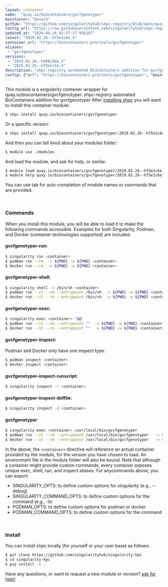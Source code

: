 ```yaml
---
layout: container
name:  "quay.io/biocontainers/gvcfgenotyper"
maintainer: "@vsoch"
github: "https://github.com/singularityhub/shpc-registry/blob/main/quay.io/biocontainers/gvcfgenotyper/container.yaml"
config_url: "https://raw.githubusercontent.com/singularityhub/shpc-registry/main/quay.io/biocontainers/gvcfgenotyper/container.yaml"
updated_at: "2024-04-16 02:37:17.936107"
latest: "2019.02.26--hf5e1c6e_4"
container_url: "https://biocontainers.pro/tools/gvcfgenotyper"
aliases:
 - "gvcfgenotyper"
versions:
 - "2019.02.26--h468198e_2"
 - "2019.02.26--hf5e1c6e_4"
description: "shpc-registry automated BioContainers addition for gvcfgenotyper"
config: {"url": "https://biocontainers.pro/tools/gvcfgenotyper", "maintainer": "@vsoch", "description": "shpc-registry automated BioContainers addition for gvcfgenotyper", "latest": {"2019.02.26--hf5e1c6e_4": "sha256:9b06ad6a58211d2d6d8b1c0d2732baf6892c29cbb00339f8aad6b48320f9a7eb"}, "tags": {"2019.02.26--h468198e_2": "sha256:bfaf411ececc4f25e50939ba22c9cf4a2d12f1e612356333903af1694268c8ae", "2019.02.26--hf5e1c6e_4": "sha256:9b06ad6a58211d2d6d8b1c0d2732baf6892c29cbb00339f8aad6b48320f9a7eb"}, "docker": "quay.io/biocontainers/gvcfgenotyper", "aliases": {"gvcfgenotyper": "/usr/local/bin/gvcfgenotyper"}}
---
```


This module is a singularity container wrapper for quay.io/biocontainers/gvcfgenotyper.
shpc-registry automated BioContainers addition for gvcfgenotyper
After [installing shpc](#install) you will want to install this container module:


```bash
$ shpc install quay.io/biocontainers/gvcfgenotyper
```

Or a specific version:

```bash
$ shpc install quay.io/biocontainers/gvcfgenotyper:2019.02.26--hf5e1c6e_4
```

And then you can tell lmod about your modules folder:

```bash
$ module use ./modules
```

And load the module, and ask for help, or similar.

```bash
$ module load quay.io/biocontainers/gvcfgenotyper/2019.02.26--hf5e1c6e_4
$ module help quay.io/biocontainers/gvcfgenotyper/2019.02.26--hf5e1c6e_4
```

You can use tab for auto-completion of module names or commands that are provided.

<br>

### Commands

When you install this module, you will be able to load it to make the following commands accessible.
Examples for both Singularity, Podman, and Docker (container technologies supported) are included.

#### gvcfgenotyper-run:

```bash
$ singularity run <container>
$ podman run --rm  -v ${PWD} -w ${PWD} <container>
$ docker run --rm  -v ${PWD} -w ${PWD} <container>
```

#### gvcfgenotyper-shell:

```bash
$ singularity shell -s /bin/sh <container>
$ podman run --it --rm --entrypoint /bin/sh  -v ${PWD} -w ${PWD} <container>
$ docker run --it --rm --entrypoint /bin/sh  -v ${PWD} -w ${PWD} <container>
```

#### gvcfgenotyper-exec:

```bash
$ singularity exec <container> "$@"
$ podman run --it --rm --entrypoint ""  -v ${PWD} -w ${PWD} <container> "$@"
$ docker run --it --rm --entrypoint ""  -v ${PWD} -w ${PWD} <container> "$@"
```

#### gvcfgenotyper-inspect:

Podman and Docker only have one inspect type.

```bash
$ podman inspect <container>
$ docker inspect <container>
```

#### gvcfgenotyper-inspect-runscript:

```bash
$ singularity inspect -r <container>
```

#### gvcfgenotyper-inspect-deffile:

```bash
$ singularity inspect -d <container>
```


#### gvcfgenotyper

```bash
$ singularity exec <container> /usr/local/bin/gvcfgenotyper
$ podman run --it --rm --entrypoint /usr/local/bin/gvcfgenotyper   -v ${PWD} -w ${PWD} <container> -c " $@"
$ docker run --it --rm --entrypoint /usr/local/bin/gvcfgenotyper   -v ${PWD} -w ${PWD} <container> -c " $@"
```



In the above, the `<container>` directive will reference an actual container provided
by the module, for the version you have chosen to load. An environment file in the
module folder will also be bound. Note that although a container
might provide custom commands, every container exposes unique exec, shell, run, and
inspect aliases. For anycommands above, you can export:

 - SINGULARITY_OPTS: to define custom options for singularity (e.g., --debug)
 - SINGULARITY_COMMAND_OPTS: to define custom options for the command (e.g., -b)
 - PODMAN_OPTS: to define custom options for podman or docker
 - PODMAN_COMMAND_OPTS: to define custom options for the command

<br>

### Install

You can install shpc locally (for yourself or your user base) as follows:

```bash
$ git clone https://github.com/singularityhub/singularity-hpc
$ cd singularity-hpc
$ pip install -e .
```

Have any questions, or want to request a new module or version? [ask for help!](https://github.com/singularityhub/singularity-hpc/issues)